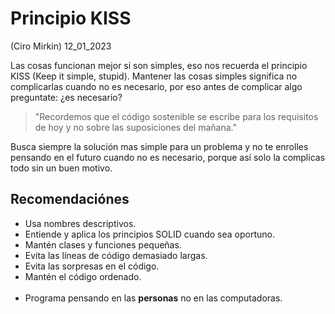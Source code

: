 # Principio KISS
(Ciro Mirkin) 12_01_2023

Las cosas funcionan mejor si son simples, eso nos recuerda el principio KISS (Keep it simple, stupid). Mantener las cosas simples significa no complicarlas cuando no es necesario, por eso antes de complicar algo preguntate: ¿es necesario?

> "Recordemos que el código sostenible se escribe para los requisitos de hoy y no sobre las suposiciones del mañana."

Busca siempre la solución mas simple para un problema y no te enrolles pensando en el futuro cuando no es necesario, porque así solo la complicas todo sin un buen motivo.

## Recomendaciónes

- Usa nombres descriptivos.
- Entiende y aplica los principios SOLID cuando sea oportuno.
- Mantén clases y funciones pequeñas.
- Evita las líneas de código demasiado largas.
- Evita las sorpresas en el código.
- Mantén el código ordenado.
<br/><br/>
- Programa pensando en las **personas** no en las computadoras.
